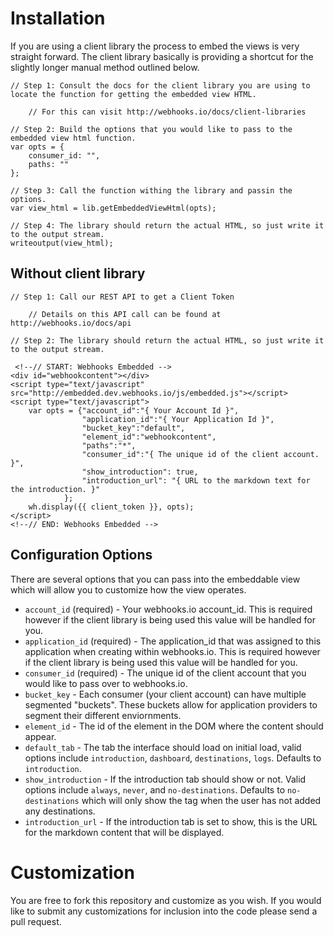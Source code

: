 # Installation

If you are using a client library the process to embed the views is very straight forward.  The client library basically is providing a shortcut for the slightly longer manual method outlined below.

```
// Step 1: Consult the docs for the client library you are using to locate the function for getting the embedded view HTML.

	// For this can visit http://webhooks.io/docs/client-libraries

// Step 2: Build the options that you would like to pass to the embedded view html function.
var opts = {
	consumer_id: "",
	paths: ""
};

// Step 3: Call the function withing the library and passin the options.
var view_html = lib.getEmbeddedViewHtml(opts);

// Step 4: The library should return the actual HTML, so just write it to the output stream.
writeoutput(view_html);
```

## Without client library

```
// Step 1: Call our REST API to get a Client Token

	// Details on this API call can be found at http://webhooks.io/docs/api

// Step 2: The library should return the actual HTML, so just write it to the output stream.

 <!--// START: Webhooks Embedded -->
<div id="webhookcontent"></div>
<script type="text/javascript" src="http://embedded.dev.webhooks.io/js/embedded.js"></script>
<script type="text/javascript">
    var opts = {"account_id":"{ Your Account Id }",
                "application_id":"{ Your Application Id }",
                "bucket_key":"default",
                "element_id":"webhookcontent",
                "paths":"*",
                "consumer_id":"{ The unique id of the client account. }",
                "show_introduction": true,
                "introduction_url": "{ URL to the markdown text for the introduction. }"
            }; 
    wh.display({{ client_token }}, opts);
</script>
<!--// END: Webhooks Embedded -->
```
## Configuration Options
There are several options that you can pass into the embeddable view which will allow you to customize how the view operates.

* ```account_id``` (required) - Your webhooks.io account_id.  This is required however if the client library is being used this value will be handled for you.
* ```application_id``` (required) - The application_id that was assigned to this application when creating within webhooks.io.  This is required however if the client library is being used this value will be handled for you.
* ```consumer_id``` (required) - The unique id of the client account that you would like to pass over to webhooks.io.
* ```bucket_key``` - Each consumer (your client account) can have multiple segmented "buckets".  These buckets allow for application providers to segment their different enviornments.
* ```element_id``` - The id of the element in the DOM where the content should appear.
* ```default_tab``` - The tab the interface should load on initial load, valid options include ```introduction```, ```dashboard```, ```destinations```, ```logs```.  Defaults to ```introduction```.
* ```show_introduction``` - If the introduction tab should show or not. Valid options include ```always```, ```never```, and ```no-destinations```.  Defaults to ```no-destinations``` which will only show the tag when the user has not added any destinations.
* ```introduction_url``` - If the introduction tab is set to show, this is the URL for the markdown content that will be displayed.


# Customization
You are free to fork this repository and customize as you wish.  If you would like to submit any customizations for inclusion into the code please send a pull request.